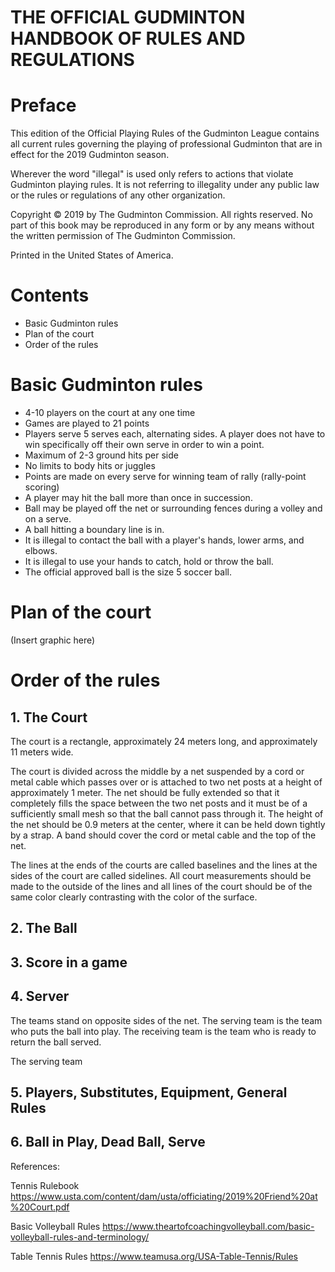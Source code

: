 # THE OFFICIAL GUDMINTON HANDBOOK OF RULES AND REGULATIONS

# Preface
This edition of the Official Playing Rules of the Gudminton League contains all current rules governing the playing of professional Gudminton that are in effect for the 2019 Gudminton season. 

Wherever the word "illegal" is used only refers to actions that violate Gudminton playing rules. It is not referring to illegality under any public law or the rules or regulations of any other organization.

Copyright © 2019 by The Gudminton Commission. All rights reserved. No part of this book may be reproduced in any form or by any means without the written permission of The Gudminton Commission.

Printed in the United States of America.

# Contents
- Basic Gudminton rules
- Plan of the court
- Order of the rules

# Basic Gudminton rules

- 4-10 players on the court at any one time
- Games are played to 21 points
- Players serve 5 serves each, alternating sides. A player does not have to win specifically off their own serve in order to win a point.
- Maximum of 2-3 ground hits per side
- No limits to body hits or juggles
- Points are made on every serve for winning team of rally (rally-point scoring)
- A player may hit the ball more than once in succession.
- Ball may be played off the net or surrounding fences during a volley and on a serve.
- A ball hitting a boundary line is in.
- It is illegal to contact the ball with a player's hands, lower arms, and elbows.
- It is illegal to use your hands to catch, hold or throw the ball.
- The official approved ball is the size 5 soccer ball.


# Plan of the court

(Insert graphic here)

# Order of the rules

## 1. The Court

The court is a rectangle, approximately 24 meters long, and approximately 11 meters wide.  

The court is divided across the middle by a net suspended by a cord or metal cable which passes over or is attached to two net posts at a height of approximately 1 meter. The net should be fully extended so that it completely fills the space between the two net posts and it must be of a sufficiently small mesh so that the ball cannot pass through it. The height of the net should be 0.9 meters at the center, where it can be held down tightly by a strap. A band should cover the cord or metal cable and the top of the net. 

The lines at the ends of the courts are called baselines and the lines at the sides of the court are called sidelines. All court measurements should be made to the outside of the lines and all lines of the court should be of the same color clearly contrasting with the color of the surface.

## 2. The Ball

## 3. Score in a game

## 4. Server

The teams stand on opposite sides of the net. The serving team is the team who puts the ball into play. The receiving team is the team who is ready to return the ball served.

The serving team 

## 5. Players, Substitutes, Equipment, General Rules

## 6. Ball in Play, Dead Ball, Serve

References:

Tennis Rulebook
https://www.usta.com/content/dam/usta/officiating/2019%20Friend%20at%20Court.pdf

Basic Volleyball Rules
https://www.theartofcoachingvolleyball.com/basic-volleyball-rules-and-terminology/

Table Tennis Rules
https://www.teamusa.org/USA-Table-Tennis/Rules